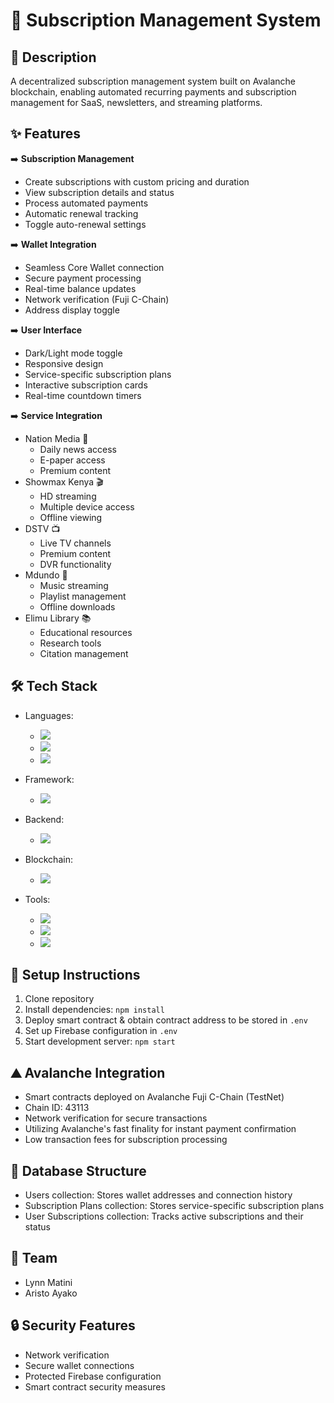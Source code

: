 # 🔄 Subscription Management System

## 📝 Description

A decentralized subscription management system built on Avalanche blockchain, enabling automated recurring payments and subscription management for SaaS, newsletters, and streaming platforms.

## ✨ Features

➡️ **Subscription Management**

- Create subscriptions with custom pricing and duration
- View subscription details and status
- Process automated payments
- Automatic renewal tracking
- Toggle auto-renewal settings

➡️ **Wallet Integration**

- Seamless Core Wallet connection
- Secure payment processing
- Real-time balance updates
- Network verification (Fuji C-Chain)
- Address display toggle

➡️ **User Interface**

- Dark/Light mode toggle
- Responsive design
- Service-specific subscription plans
- Interactive subscription cards
- Real-time countdown timers

➡️ **Service Integration**

- Nation Media 📰
  - Daily news access
  - E-paper access
  - Premium content
- Showmax Kenya 🎬
  - HD streaming
  - Multiple device access
  - Offline viewing
- DSTV 📺
  - Live TV channels
  - Premium content
  - DVR functionality
- Mdundo 🎵
  - Music streaming
  - Playlist management
  - Offline downloads
- Elimu Library 📚
  - Educational resources
  - Research tools
  - Citation management

## 🛠️ Tech Stack

- Languages:

  - <img src="https://img.shields.io/badge/Solidity-%23363636.svg?style=flat&logo=solidity&logoColor=white"/>
  - <img src="https://img.shields.io/badge/JavaScript-%23F7DF1E.svg?style=flat&logo=javascript&logoColor=black"/>
  - <img src="https://img.shields.io/badge/CSS3-%231572B6.svg?style=flat&logo=css3&logoColor=white"/>

- Framework:

  - <img src="https://img.shields.io/badge/React-%2320232a.svg?style=flat&logo=react&logoColor=%2361DAFB"/>

- Backend:

  - <img src="https://img.shields.io/badge/Firebase-%23FFCA28.svg?style=flat&logo=firebase&logoColor=black"/>

- Blockchain:

  - <img src="https://img.shields.io/badge/Avalanche-%23E84142.svg?style=flat&logo=avalanche&logoColor=white"/>

- Tools:
  - <img src="https://img.shields.io/badge/Web3.js-%23F16822.svg?style=flat&logo=web3dotjs&logoColor=white"/>
  - <img src="https://img.shields.io/badge/Core_Wallet-black?style=flat"/>
  - <img src="https://img.shields.io/badge/Hardhat-yellow?style=flat"/>

## 🚀 Setup Instructions

1. Clone repository
2. Install dependencies: `npm install`
3. Deploy smart contract & obtain contract address to be stored in `.env`
4. Set up Firebase configuration in `.env`
5. Start development server: `npm start`

## ⛰️ Avalanche Integration

- Smart contracts deployed on Avalanche Fuji C-Chain (TestNet)
- Chain ID: 43113
- Network verification for secure transactions
- Utilizing Avalanche's fast finality for instant payment confirmation
- Low transaction fees for subscription processing

## 💾 Database Structure

- Users collection: Stores wallet addresses and connection history
- Subscription Plans collection: Stores service-specific subscription plans
- User Subscriptions collection: Tracks active subscriptions and their status

## 👥 Team

- Lynn Matini
- Aristo Ayako

## 🔒 Security Features

- Network verification
- Secure wallet connections
- Protected Firebase configuration
- Smart contract security measures

